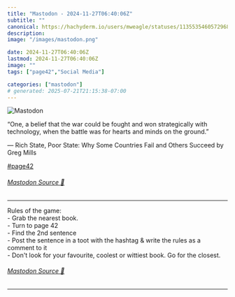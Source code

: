 ```yaml
---
title: "Mastodon - 2024-11-27T06:40:06Z"
subtitle: ""
canonical: https://hachyderm.io/users/mweagle/statuses/113553546057296847
description:
image: "/images/mastodon.png"

date: 2024-11-27T06:40:06Z
lastmod: 2024-11-27T06:40:06Z
image: ""
tags: ["page42","Social Media"]

categories: ["mastodon"]
# generated: 2025-07-21T21:15:38-07:00
---
```

![Mastodon](/images/mastodon.png)

<p>“One, a belief that the war could be fought and won strategically with technology, when the battle was for hearts and minds on the ground.”</p><p>— Rich State, Poor State: Why Some Countries Fail and Others Succeed by Greg Mills</p><p><a href="https://hachyderm.io/tags/page42" class="mention hashtag" rel="tag">#<span>page42</span></a></p>


###### [Mastodon Source 🐘](https://hachyderm.io/@mweagle/113553546057296847)

___

<p>Rules of the game: <br />- Grab the nearest book.<br />- Turn to page 42<br />- Find the 2nd sentence<br />- Post the sentence in a toot with the hashtag &amp; write the rules as a comment to it<br />- Don&#39;t look for your favourite, coolest or wittiest book. Go for the closest.</p>


###### [Mastodon Source 🐘](https://hachyderm.io/@mweagle/113553549232127852)

___
